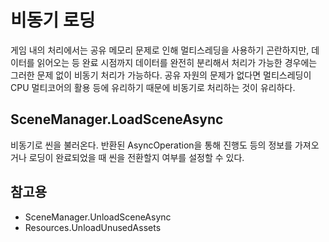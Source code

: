 # 비동기 로딩

게임 내의 처리에서는 공유 메모리 문제로 인해 멀티스레딩을 사용하기 곤란하지만, 데이터를 읽어오는 등 완료 시점까지 데이터를 완전히 분리해서 처리가 가능한 경우에는 그러한 문제 없이 비동기 처리가 가능하다. 공유 자원의 문제가 없다면 멀티스레딩이 CPU 멀티코어의 활용 등에 유리하기 때문에 비동기로 처리하는 것이 유리하다.

## SceneManager.LoadSceneAsync

비동기로 씬을 불러온다. 반환된 AsyncOperation을 통해 진행도 등의 정보를 가져오거나 로딩이 완료되었을 때 씬을 전환할지 여부를 설정할 수 있다.

## 참고용

* SceneManager.UnloadSceneAsync
* Resources.UnloadUnusedAssets
